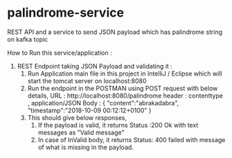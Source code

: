 # palindrome-service
REST API and a service to send JSON payload which has palindrome string on kafka topic

How to Run this service/application :

1. REST Endpoint taking JSON Payload and validating it :
    1. Run Application main file in this project in IntelliJ / Eclipse which will start 
    the tomcat server on localhost:8080
    2. Run the endpoint in the POSTMAN using POST request with below details,
        URL : http://localhost:8080/palindrome
        header : contenttype , application/JSON
        Body : 
        {
            	"content":"abrakadabra",
            	"timestamp":"2018-10-09 00:12:12+0100"
        }
    3. This should give below responses,
        1. If the payload is valid, it returns Status :200 Ok with text messages as "Valid message"
        2. In case of InValid body, it returns Status: 400 failed with message of what 
            is missing in the payload. 
